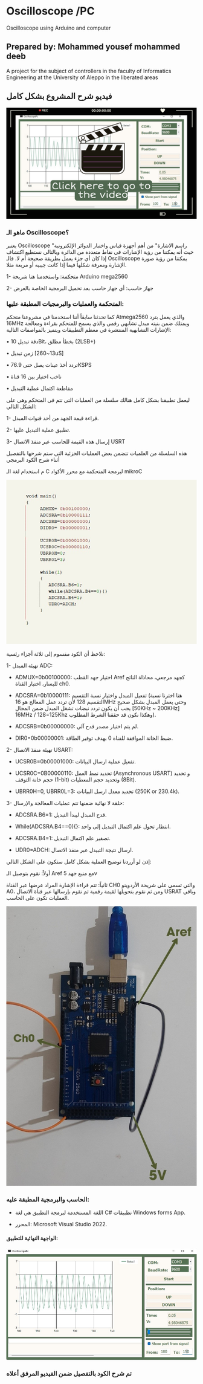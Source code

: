 # Oscilloscope /PC
Oscilloscope using Arduino and computer
## Prepared by: Mohammed yousef mohammed deeb
A project for the subject of controllers in the faculty of Informatics Engineering at the University of Aleppo in the liberated areas
## فيديو شرح المشروع بشكل كامل
[![Project explanation video](https://github.com/mmdeeb/PcOscilloscope/blob/master/img/vv.jpg)](https://drive.google.com/file/d/1A7uExNKH6BorsYwiNYdgPYV827Eba2JP/view?usp=share_link)

### ماهو الـ Oscilloscope؟
يعتبر Oscilloscope "راسم الاشارة" من أهم أجهزة قياس واختبار الدوائر الإلكترونية حيث أنه يمكننا من رؤية الإشارات في نقاط متعددة من الدائرة وبالتالي نستطيع اكتشاف إذا كان أي جزء يعمل بطريقة صحيحة أم لا.
فالـ Oscilloscope يمكننا من رؤية صورة الإشارة ومعرفة شكلها فيما إذا كانت جيبيه أو مربعة مثلا.

  1-	متحكمة: واستخدمنا هنا شريحة Arduino mega2560
 
 2-	جهاز حاسب: أي جهاز حاسب بعد تحميل البرمجية الخاصة بالعرض


###	المتحكمة والعمليات والبرمجيات المطبقة عليها:

كما تحدثنا سابقاً أننا استخدمنا في مشروعنا متحكم Atmega2560 والذي يعمل بترد 16MHz ويمتلك ضمن بنيته مبدل تشابهي رقمي والذي يسمح للمتحكم بقراءة ومعالجة الإشارات التشابهية المنتشرة في معظم التطبيقات ويتميز بالمواصفات التالية:

•	دقة تبديل 10Bit، بخطأ مطلق (2LSB+) 

•	زمن تبديل [13~260uS]

•	تردد أخذ عينات يصل حتى 76.9KSPS

•	ناخب اختيار بين 16 قناة

•	مقاطعة اكتمال عملية التبديل

ليعمل تطبيقنا بشكل كامل هنالك سلسلة من العمليات التي تتم في المتحكم وهي على الشكل التالي:

1-	قراءة قيمة الجهد من أحد قنوات المبدل.

2-	تطبيق عملية التبديل عليها.

3-	إرسال هذه القيمة للحاسب عبر منفذ الاتصال USRT

هذه السلسلة من العلميات تتضمن بعض العمليات الجزئية التي ستم شرحها بالتفصيل أثناء شرح الكود البرمجي

م استخدام لغة الـ C لبرمجة المتحكمة مع محرر الأكواد mikroC

<img src="https://github.com/mmdeeb/PcOscilloscope/blob/master/img/mikroC.jpg">


نلاحظ أن الكود مقسوم إلى ثلاثة أجزاء رئسية:


1-	تهيئة المبدل ADC: 

-	ADMUX=0b00100000: اختيار جهد القطب Aref كجهد مرجعي، محاذاة الناتج لليسار، اختيار القناة ch0.

-	ADCSRA=0b10000111: تفعيل المبدل واختيار نسبة التقسيم (هنا اخترنا نسبة التقسيم 128 لأن تردد عمل المعالج هو 16MHz وحتى يعمل المبدل بشكل صحيح يجب أن يكون تردد نبضات تشغل المبدل ضمن المجال [50KHz ~ 200KHz] 16MHz / 128=125Khz وهكذا نكون قد حققنا الشرط المطلوب).

-	ADCSRB=0b00000000: لم يتم اختيار مصدر قدح آلي.

-	DIR0=0b00000001: ضبط الخانة الموافقة للقناة 0 بهدف توفير الطاقة.

2-	تهيئة منفذ الاتصال USART:

-	UCSR0B=0b00001000: تفعيل عملية ارسال البيانات.

-	UCSR0C=0B00000110: تحديد نمط العمل (Asynchronous USART) و تحديد حجم خانة التوقف (1-bit) وتحديد حجم المعطيات (8Bit). 

-	UBRR0H=0, UBRR0L=3: تحديد معدل ارسل البيانات (250K or 230.4k). 

3-	حلقة لا نهائية ضمنها تتم عمليات المعالجة والإرسال:

-	ADCSRA.B6=1: قدح المبدل ليبدأ التبديل.

-	While(ADCSRA.B4==0){}: انتظار تحول علم اكتمال التبديل إلى واحد.

-	ADCSRA.B4=1: تصفير علم اكتمال التبديل.

-	UDR0=ADCH: ارسال نتيجة التبيدل عبر منفذ الاتصال.


إذن لو أرردنا توضيح العملية بشكل كامل ستكون على الشكل التالي:

أولاً: نقوم بتوصيل الـ Aref مع منبع جهد 5v 

ثانياً: تتم قراءة الإشارة المراد عرضها عبر القناة  CH0 والتي تسمى على شريحة الأردوينو A0، ومن ثم نقوم بتحويلها لقيمة رقمية ثم نقوم بإرسالها عبر قناة الاتصال USRAT وباقي العمليات تكون على الحاسب.

<img src="https://github.com/mmdeeb/PcOscilloscope/blob/master/img/ar.jpg">

###	الحاسب والبرمجية المطبقة عليه:


-	اللغة المستخدمة لبرمجة التطبيق هي لغة  C# تطبيقات Windows forms App.

-	المحرر: Microsoft Visual Studio 2022.

#### الواجهة النهائية للتطبيق:

<img src="https://github.com/mmdeeb/PcOscilloscope/blob/master/img/gui.jpg">

### تم شرح الكود بالتفصيل ضمن الفيديو المرفق أعلاه


